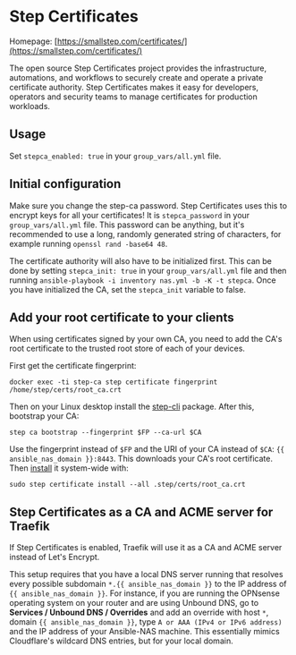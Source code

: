 # Step Certificates

Homepage: [https://smallstep.com/certificates/](https://smallstep.com/certificates/)


The open source Step Certificates project provides the infrastructure, automations, and workflows to securely create and operate a private certificate authority. Step Certificates makes it easy for developers, operators and security teams to manage certificates for production workloads.


## Usage

Set `stepca_enabled: true` in your `group_vars/all.yml` file.

## Initial configuration

Make sure you change the step-ca password. Step Certificates uses this to encrypt keys for all your certificates! It is `stepca_password` in your `group_vars/all.yml` file. This password can be anything, but it's recommended to use a long, randomly generated string of characters, for example running `openssl rand -base64 48`.

The certificate authority will also have to be initialized first. This can be done by setting `stepca_init: true` in your `group_vars/all.yml` file and then running `ansible-playbook -i inventory nas.yml -b -K -t stepca`. Once you have initialized the CA, set the `stepca_init` variable to false.

## Add your root certificate to your clients
When using certificates signed by your own CA, you need to add the CA's root certificate to the trusted root store of each of your devices.

First get the certificate fingerprint:

```shell
docker exec -ti step-ca step certificate fingerprint /home/step/certs/root_ca.crt
```

Then on your Linux desktop install the [step-cli](https://github.com/smallstep/cli/releases) package. After this, bootstrap your CA:

```
step ca bootstrap --fingerprint $FP --ca-url $CA
```

Use the fingerprint instead of `$FP` and the URI of your CA instead of `$CA`: `{{ ansible_nas_domain }}:8443`. This downloads your CA's root certificate. Then [install](https://smallstep.com/docs/cli/certificate/install/) it system-wide with:

```
sudo step certificate install --all .step/certs/root_ca.crt
```

## Step Certificates as a CA and ACME server for Traefik
If Step Certificates is enabled, Traefik will use it as a CA and ACME server instead of Let's Encrypt.

This setup requires that you have a local DNS server running that resolves every possible subdomain `*.{{ ansible_nas_domain }}` to the IP address of `{{ ansible_nas_domain }}`. For instance, if you are running the OPNsense operating system on your router and are using Unbound DNS, go to **Services / Unbound DNS / Overrides** and add an override with host `*`, domain `{{ ansible_nas_domain }}`, type `A or AAA (IPv4 or IPv6 address)` and the IP address of your Ansible-NAS machine. This essentially mimics Cloudflare's wildcard DNS entries, but for your local domain.
